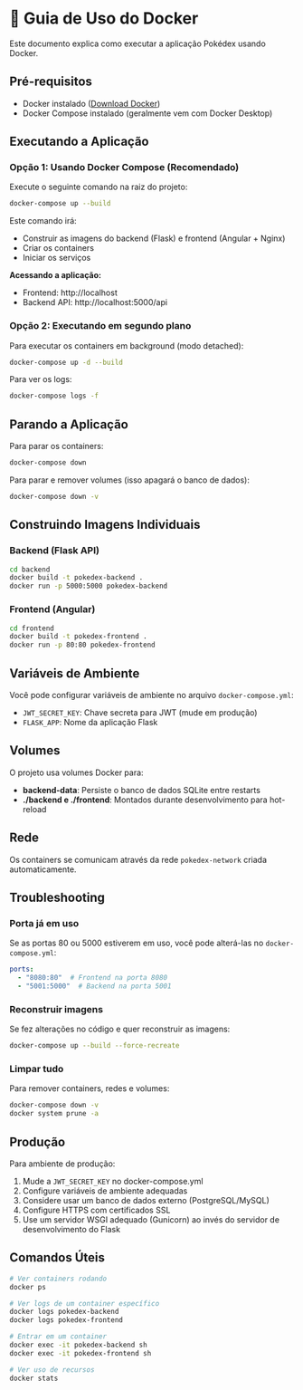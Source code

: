# 🐳 Guia de Uso do Docker

Este documento explica como executar a aplicação Pokédex usando Docker.

## Pré-requisitos

- Docker instalado ([Download Docker](https://www.docker.com/products/docker-desktop))
- Docker Compose instalado (geralmente vem com Docker Desktop)

## Executando a Aplicação

### Opção 1: Usando Docker Compose (Recomendado)

Execute o seguinte comando na raiz do projeto:

```bash
docker-compose up --build
```

Este comando irá:
- Construir as imagens do backend (Flask) e frontend (Angular + Nginx)
- Criar os containers
- Iniciar os serviços

**Acessando a aplicação:**
- Frontend: http://localhost
- Backend API: http://localhost:5000/api

### Opção 2: Executando em segundo plano

Para executar os containers em background (modo detached):

```bash
docker-compose up -d --build
```

Para ver os logs:

```bash
docker-compose logs -f
```

## Parando a Aplicação

Para parar os containers:

```bash
docker-compose down
```

Para parar e remover volumes (isso apagará o banco de dados):

```bash
docker-compose down -v
```

## Construindo Imagens Individuais

### Backend (Flask API)

```bash
cd backend
docker build -t pokedex-backend .
docker run -p 5000:5000 pokedex-backend
```

### Frontend (Angular)

```bash
cd frontend
docker build -t pokedex-frontend .
docker run -p 80:80 pokedex-frontend
```

## Variáveis de Ambiente

Você pode configurar variáveis de ambiente no arquivo `docker-compose.yml`:

- `JWT_SECRET_KEY`: Chave secreta para JWT (mude em produção)
- `FLASK_APP`: Nome da aplicação Flask

## Volumes

O projeto usa volumes Docker para:
- **backend-data**: Persiste o banco de dados SQLite entre restarts
- **./backend e ./frontend**: Montados durante desenvolvimento para hot-reload

## Rede

Os containers se comunicam através da rede `pokedex-network` criada automaticamente.

## Troubleshooting

### Porta já em uso

Se as portas 80 ou 5000 estiverem em uso, você pode alterá-las no `docker-compose.yml`:

```yaml
ports:
  - "8080:80"  # Frontend na porta 8080
  - "5001:5000"  # Backend na porta 5001
```

### Reconstruir imagens

Se fez alterações no código e quer reconstruir as imagens:

```bash
docker-compose up --build --force-recreate
```

### Limpar tudo

Para remover containers, redes e volumes:

```bash
docker-compose down -v
docker system prune -a
```

## Produção

Para ambiente de produção:

1. Mude a `JWT_SECRET_KEY` no docker-compose.yml
2. Configure variáveis de ambiente adequadas
3. Considere usar um banco de dados externo (PostgreSQL/MySQL)
4. Configure HTTPS com certificados SSL
5. Use um servidor WSGI adequado (Gunicorn) ao invés do servidor de desenvolvimento do Flask

## Comandos Úteis

```bash
# Ver containers rodando
docker ps

# Ver logs de um container específico
docker logs pokedex-backend
docker logs pokedex-frontend

# Entrar em um container
docker exec -it pokedex-backend sh
docker exec -it pokedex-frontend sh

# Ver uso de recursos
docker stats
```